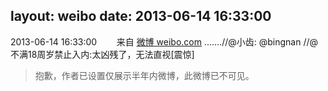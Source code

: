 layout: weibo
date: 2013-06-14 16:33:00
---
2013-06-14 16:33:00  &nbsp;&nbsp;&nbsp;&nbsp;&nbsp;&nbsp; 来自 <a href="http://weibo.com/" rel="nofollow">微博 weibo.com</a>
.......//@小齿: @bingnan //@不满18周岁禁止入内:太凶残了，无法直视[震惊]
>  抱歉，作者已设置仅展示半年内微博，此微博已不可见。 ​​​
